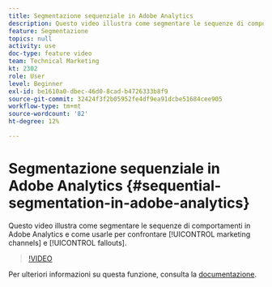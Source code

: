 ```yaml
---
title: Segmentazione sequenziale in Adobe Analytics
description: Questo video illustra come segmentare le sequenze di comportamenti in Adobe Analytics e come usarlo per confrontare canali e fallout di marketing.
feature: Segmentazione
topics: null
activity: use
doc-type: feature video
team: Technical Marketing
kt: 2302
role: User
level: Beginner
exl-id: be1610a0-dbec-46d0-8cad-b4726333b8f9
source-git-commit: 32424f3f2b05952fe4df9ea91dcbe51684cee905
workflow-type: tm+mt
source-wordcount: '82'
ht-degree: 12%

---
```


# Segmentazione sequenziale in Adobe Analytics {#sequential-segmentation-in-adobe-analytics}

Questo video illustra come segmentare le sequenze di comportamenti in Adobe Analytics e come usarle per confrontare [!UICONTROL marketing channels] e [!UICONTROL fallouts].

>[!VIDEO](https://video.tv.adobe.com/v/25405/?quality=12)

Per ulteriori informazioni su questa funzione, consulta la [documentazione](https://marketing.adobe.com/resources/help/en_US/analytics/segment/index.html?f=seg_build_ui).
